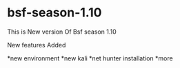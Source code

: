 # bsf-season-1.10

This is New version Of Bsf season 1.10

New features Added

*new environment
*new kali
*net hunter installation
*more 

